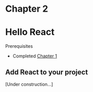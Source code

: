# Chapter 2

# Hello React

Prerequisites
  - Completed [Chapter 1](./chapters/chapter-1/README.md)

## Add React to your project

[Under construction...]
